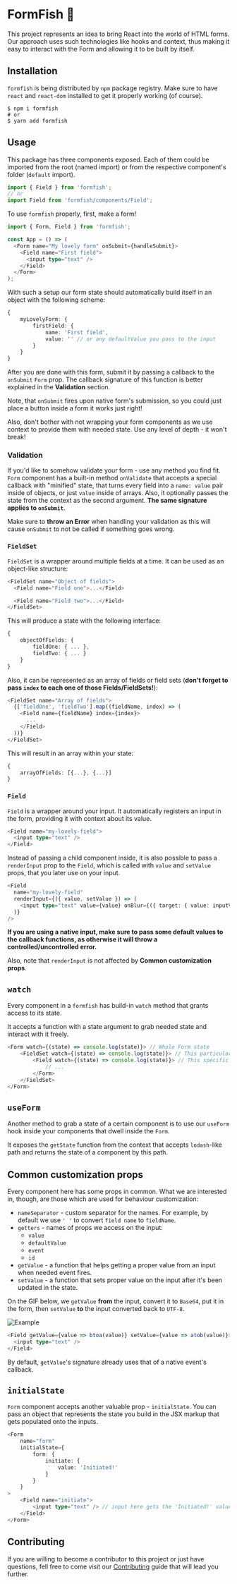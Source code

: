 # FormFish 🐠

This project represents an idea to bring React into the world of HTML
forms.
Our approach uses such technologies like hooks and context, thus making
it easy to interact with the Form and allowing it to be built by itself.

## Installation

`formfish` is being distributed by `npm` package registry. Make sure to have
`react` and `react-dom` installed to get it properly working (of course).

```shell script
$ npm i formfish
# or
$ yarn add formfish
```

## Usage

This package has three components exposed. Each of them could be imported
from the root (named import) or from the respective component's folder (`default` import).

```typescript jsx
import { Field } from 'formfish';
// or
import Field from 'formfish/components/Field';
```

To use `formfish` properly, first, make a form!

```typescript jsx
import { Form, Field } from 'formfish';

const App = () => (
  <Form name="My lovely form" onSubmit={handleSubmit}>
    <Field name="First field">
      <input type="text" />
    </Field>
  </Form>
);
```

With such a setup our form state should automatically build itself
in an object with the following scheme:

```typescript
{
    myLovelyForm: {
        firstField: {
            name: 'First field',
            value: '' // or any defaultValue you pass to the input
        }
    }
}
```

After you are done with this form, submit it by passing a callback to the
`onSubmit` `Form` prop. The callback signature of this function is better
explained in the **Validation** section.

Note, that `onSubmit` fires upon native form's submission, so you could
just place a button inside a form it works just right!

Also, don't bother with not wrapping your form components as we use context
to provide them with needed state. Use any level of depth - it won't break!

### Validation

If you'd like to somehow validate your form - use any method you find fit.
`Form` component has a built-in method `onValidate` that accepts a special callback
with "minified" state, that turns every field into a `name: value` pair inside of objects,
or just `value` inside of arrays. Also, it optionally passes the state from the context
as the second argument. **The same signature applies to `onSubmit`**.

Make sure to **throw an Error** when handling your validation as this will cause
`onSubmit` to not be called if something goes wrong.

### `FieldSet`

`FieldSet` is a wrapper around multiple fields at a time. It can be used
as an object-like structure:

```typescript jsx
<FieldSet name="Object of fields">
  <Field name="Field one">...</Field>

  <Field name="Field two">...</Field>
</FieldSet>
```

This will produce a state with the following interface:

```typescript
{
    objectOfFields: {
        fieldOne: { ... },
        fieldTwo: { ... }
    }
}
```

Also, it can be represented as an array of fields or field sets
(**don't forget to pass `index` to each one of those Fields/FieldSets!**):

```typescript jsx
<FieldSet name="Array of fields">
  {['fieldOne', 'fieldTwo'].map((fieldName, index) => (
    <Field name={fieldName} index={index}>
      ...
    </Field>
  ))}
</FieldSet>
```

This will result in an array within your state:

```typescript
{
    arrayOfFields: [{...}, {...}]
}
```

### `Field`

`Field` is a wrapper around your input.
It automatically registers an input in the form, providing it
with context about its value.

```typescript jsx
<Field name="my-lovely-field">
  <input type="text" />
</Field>
```

Instead of passing a child component inside, it is also possible to pass a `renderInput`
prop to the `Field`, which is called with `value` and `setValue` props, that you later
use on your input.

```typescript jsx
<Field
  name="my-lovely-field"
  renderInput={({ value, setValue }) => (
    <input type="text" value={value} onBlur={({ target: { value: inputValue } }) => setValue(inputValue)} />
  )}
/>
```

**If you are using a native input, make sure to pass some default
values to the callback functions, as otherwise it will
throw a controlled/uncontrolled error.**

Also, note that `renderInput` is not affected by **Common customization
props**.

## `watch`

Every component in a `formfish` has build-in `watch` method
that grants access to its state.

It accepts a function with a state argument to grab needed state and interact
with it freely.

```typescript jsx
<Form watch={(state) => console.log(state)}> // Whole Form state
    <FieldSet watch={(state) => console.log(state)}> // This particular FieldSet only
        <Field watch={(state) => console.log(state)}> // This specific Field
            // ...
        </Form>
    </FieldSet>
</Form>
```

## `useForm`

Another method to grab a state of a certain component is to use our `useForm`
hook inside your components that dwell inside the `Form`.

It exposes the `getState` function from the context that accepts 
`lodash`-like path and returns the state of a component by this path.

## Common customization props

Every component here has some props in common. What we are interested in, though,
are those which are used for behaviour customization:

- `nameSeparator` - custom separator for the names. For example, by default
  we use `' '` to convert `field name` to `fieldName`.
- `getters` - names of props we access on the input:
  - `value`
  - `defaultValue`
  - `event`
  - `id`
- `getValue` - a function that helps getting a proper value from an input when needed event
  fires.
- `setValue` - a function that sets proper value on the input after it's been updated
  in the state.

On the GIF below, we `getValue` **from** the input,
convert it to `Base64`, put it in the form, then `setValue` **to** the
input converted back to `UTF-8`.

![Example](https://media.giphy.com/media/YmnFz2Vp2NtLW6QWpy/giphy.gif)

```typescript jsx
<Field getValue={value => btoa(value)} setValue={value => atob(value)}>
  <input type="text" />
</Field>
```

By default, `getValue`'s signature already uses that of a native event's
callback.

## `initialState`

`Form` component accepts another valuable prop - `initialState`. You can pass an object
that represents the state you build in the JSX markup that gets populated onto the inputs.

```typescript jsx
<Form
    name="form"
    initialState={
        form: {
            initiate: {
                value: 'Initiated!'
            }
        }
    }
>
    <Field name="initiate">
        <input type="text" /> // input here gets the 'Initiated!' value
    </Field>
</Form>
```

## Contributing

If you are willing to become a contributor to this project or just have
questions, fell free to come visit our [Contributing](#) guide that
will lead you further.
